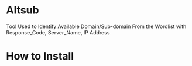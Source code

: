 # Altsub
Tool Used to Identify Available Domain/Sub-domain From the Wordlist with Response_Code, Server_Name, IP Address
# How to Install

